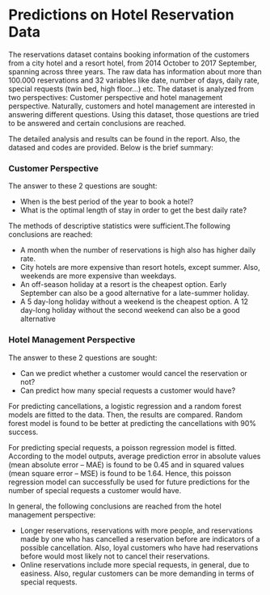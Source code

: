 # Predictions on Hotel Reservation Data

The reservations dataset contains booking information of the customers from a city hotel and a resort hotel, from 2014 October to 2017 September, spanning across three years. The raw data has information about more than 100.000 reservations and 32 variables like date, number of days, daily rate, special requests (twin bed, high floor…) etc. The dataset is analyzed from two perspectives: Customer perspective and hotel management perspective. Naturally, customers and hotel management are interested in answering different questions. Using this dataset, those questions are tried to be answered and certain conclusions are reached.

The detailed analysis and results can be found in the report. Also, the datased and codes are provided. Below is the brief summary:

### Customer Perspective
The answer to these 2 questions are sought:
- When is the best period of the year to book a hotel?
- What is the optimal length of stay in order to get the best daily rate?

The methods of descriptive statistics were sufficient.The following conclusions are reached:
  - A month when the number of reservations is high also has higher daily rate.
  - City hotels are more expensive than resort hotels, except summer. Also, weekends are more
expensive than weekdays.
  - An off-season holiday at a resort is the cheapest option. Early September can also be a good
alternative for a late-summer holiday.
  - A 5 day-long holiday without a weekend is the cheapest option. A 12 day-long holiday
without the second weekend can also be a good alternative

### Hotel Management Perspective
The answer to these 2 questions are sought:
  - Can we predict whether a customer would cancel the reservation or not?
  - Can predict how many special requests a customer would have?

For predicting cancellations, a logistic regression and a random forest models are fitted to the data. Then, the results are compared. Random forest model is found to be better at predicting the cancellations with 90% success.

For predicting special requests, a poisson regression model is fitted. According to the model outputs, average prediction error in absolute values (mean absolute error – MAE) is found to be 0.45 and in squared values (mean square error – MSE) is found to be 1.64. Hence, this poisson regression model can successfully be used for future predictions for the number of special requests a customer would have.

In general, the following conclusions are reached from the hotel management perspective:
- Longer reservations, reservations with more people, and reservations made by one who has cancelled a reservation before are indicators of a possible cancellation. Also, loyal customers who have had reservations before would most likely not to cancel their reservations.
- Online reservations include more special requests, in general, due to easiness. Also, regular customers can be more demanding in terms of special requests.

